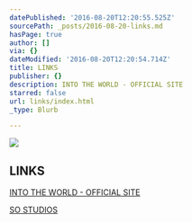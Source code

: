 ```yaml
---
datePublished: '2016-08-20T12:20:55.525Z'
sourcePath: _posts/2016-08-20-links.md
hasPage: true
author: []
via: {}
dateModified: '2016-08-20T12:20:54.714Z'
title: LINKS
publisher: {}
description: INTO THE WORLD - OFFICIAL SITE
starred: false
url: links/index.html
_type: Blurb

---
```

![](https://the-grid-user-content.s3-us-west-2.amazonaws.com/2887499d-fa36-4fa6-b201-a049bf8e2a57.png)

## LINKS

[INTO THE WORLD - OFFICIAL SITE][0]

[SO STUDIOS][1]

[0]: https://www.sostudiosfilm.com/into-the-world "INTO THE WORLD"
[1]: https://www.sostudiosfim.com/ "SO STUDIOS"